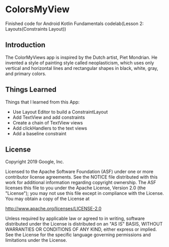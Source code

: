 ColorsMyView
============================

Finished code for Android Kotlin Fundamentals codelab(Lesson 2: Layouts(Constraints Layout))

Introduction
------------

The ColorMyViews app is inspired by the Dutch artist, Piet Mondrian. 
He invented a style of painting style called neoplasticism, 
which uses only vertical and horizontal lines and rectangular shapes in black, white, gray, and primary colors.

Things Learned
-------------

Things that I learned from this App:
- Use Layout Editor to build a ConstraintLayout
- Add TextView and add constraints
- Create a chain of TextView views
- Add clickHandlers to the text views
- Add a baseline constraint

License
-------

Copyright 2019 Google, Inc.

Licensed to the Apache Software Foundation (ASF) under one or more contributor
license agreements.  See the NOTICE file distributed with this work for
additional information regarding copyright ownership.  The ASF licenses this
file to you under the Apache License, Version 2.0 (the "License"); you may not
use this file except in compliance with the License.  You may obtain a copy of
the License at

  http://www.apache.org/licenses/LICENSE-2.0

Unless required by applicable law or agreed to in writing, software
distributed under the License is distributed on an "AS IS" BASIS, WITHOUT
WARRANTIES OR CONDITIONS OF ANY KIND, either express or implied.  See the
License for the specific language governing permissions and limitations under
the License.